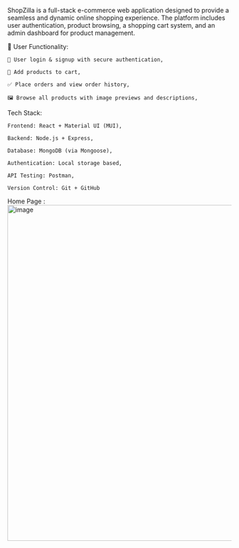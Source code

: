 ShopZilla is a full-stack e-commerce web application designed to provide a seamless and dynamic online shopping experience. The platform includes user authentication, product browsing, a shopping cart system, and an admin dashboard for product management.

👤 User Functionality:

    🔐 User login & signup with secure authentication,

    🛒 Add products to cart,

    ✅ Place orders and view order history,

    🖼️ Browse all products with image previews and descriptions,

Tech Stack:

    Frontend: React + Material UI (MUI),

    Backend: Node.js + Express,

    Database: MongoDB (via Mongoose),

    Authentication: Local storage based,

    API Testing: Postman,

    Version Control: Git + GitHub

Home Page :
<img width="1351" height="756" alt="image" src="https://github.com/user-attachments/assets/fe032f8b-5c0f-4984-89cc-7acdd35d7269" />



